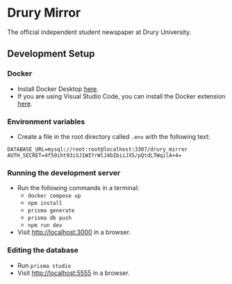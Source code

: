 # Drury Mirror

The official independent student newspaper at Drury University.

## Development Setup

### Docker

* Install Docker Desktop [here](https://www.docker.com/products/docker-desktop/).
* If you are using Visual Studio Code, you can install the Docker
  extension [here](https://marketplace.visualstudio.com/items?itemName=ms-azuretools.vscode-docker).

### Environment variables

* Create a file in the root directory called `.env` with the following text:

```dotenv
DATABASE_URL=mysql://root:root@localhost:3307/drury_mirror
AUTH_SECRET=4f59iht93iSJ1WIYrWlJ4bIbiiJX5/pQtdLTWqilA+4=
```

### Running the development server

* Run the following commands in a terminal:
  * `docker compose up`
  * `npm install`
  * `prisma generate`
  * `prisma db push`
  * `npm run dev`
* Visit [http://localhost:3000](http://localhost:3000) in a browser.

### Editing the database

* Run `prisma studio`
* Visit [http://localhost:5555](http://localhost:5555) in a browser.

